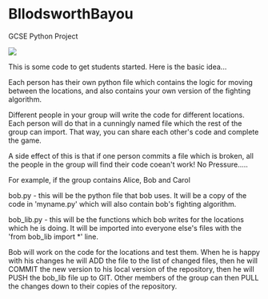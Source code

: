 # BllodsworthBayou
GCSE Python Project

<img src="https://grrbadge.com/img/countdown/Time left before coursework is due-2018-03-02-16-00-00.svg">

This is some code to get students started. Here is the basic idea...

Each person has their own python file which contains the logic for moving between the locations, and also contains your own version of the fighting algorithm.

Different people in your group will write the code for different locations. Each person will do that in a cunningly named file which the rest of the group can import. That way, you can share each other's code and complete the game.

A side effect of this is that if one person commits a file which is broken, all the people in the group will find their code coean't work! No Pressure..... 

For example, if the group contains Alice, Bob and Carol

bob.py - this will be the python file that bob uses. It will be a copy of the code in 'myname.py' which will also contain bob's fighting algorithm.

bob_lib.py - this will be the functions which bob writes for the locations which he is doing. It will be imported into everyone else's files with the 'from bob_lib import *' line.

Bob will work on the code for the locations and test them. When he is happy with his changes he will ADD the file to the list of changed files, then he will COMMIT the new version to his local version of the repository, then he will PUSH the bob_lib file up to GIT. Other members of the group can then PULL the changes down to their copies of the repository.
 
